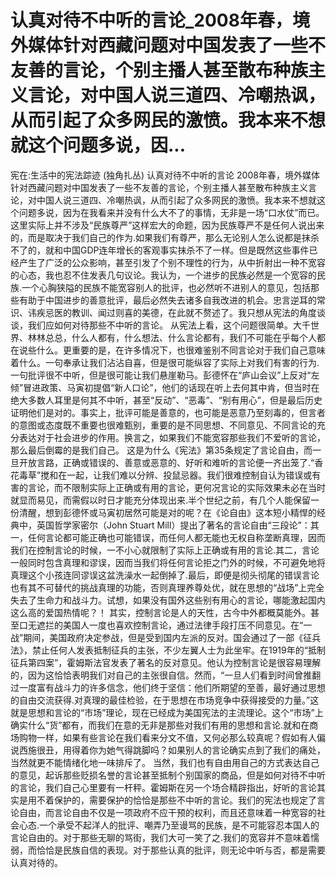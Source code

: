 # 认真对待不中听的言论_2008年春，境外媒体针对西藏问题对中国发表了一些不友善的言论，个别主播人甚至散布种族主义言论，对中国人说三道四、冷嘲热讽，从而引起了众多网民的激愤。我本来不想就这个问题多说，因...

宪在:生活中的宪法踪迹 (独角扎丛)
认真对待不中听的言论
2008年春，境外媒体针对西藏问题对中国发表了一些不友善的言论，个别主播人甚至散布种族主义言论，对中国人说三道四、冷嘲热讽，从而引起了众多网民的激愤。我本来不想就这个问题多说，因为在我看来并没有什么大不了的事情，无非是一场“口水仗”而已。这里实际上并不涉及“民族尊严”这样宏大的命题，因为民族尊严不是任何人说出来的，而是取决于我们自己的作为.如果我们有尊严，那么无论别人怎么说都是抹杀不了的，就和中国GDP连年增长的客观事实抹杀不了一样。但是既然这些事件已经产生了广泛的公众影响，甚至引发了个别不理性的行为，从中折射出一种不宽容的心态，我也忍不住发表几句议论。我认为，一个进步的民族必然是一个宽容的民族.一个心胸狭隘的民族不能宽容别人的批评，也必然听不进别人的意见，包括那些有助于中国进步的善意批评，最后必然失去诸多自我改进的机会。忠言逆耳的常识、讳疾忌医的教训、闻过则喜的美德，在此就不赘述了。我只想从宪法的角度谈谈，我们应如何对待那些不中听的言论。
从宪法上看，这个问题很简单。大千世界、林林总总，什么人都有，什么想法、什么言论都有，我们不可能在乎每个人都在说些什么。更重要的是，在许多情况下，也很难鉴别不同言论对于我们自己意味着什么。一句奉承让我们沾沾自喜，但是很可能纵容了实际上对我们有害的行为.一句批评很不中听，但是很可能让我们悬崖勒马。彭德怀在“庐山会议”上反对“左倾”冒进政策、马寅初提倡“新人口论”，他们的话现在听上去何其中肯，但当时在绝大多数人耳里是何其不中听，甚至“反动”、“恶毒”、“别有用心”，但是最后历史证明他们是对的。事实上，批评可能是善意的，也可能是恶意乃至刻毒的，但言者的意图或态度既不重要也很难甄别，重要的是不同思想、不同意见、不同言论的充分表达对于社会进步的作用。换言之，如果我们不能宽容那些我们不爱听的言论，那么最后倒霉的是我们自己。
这是为什么《宪法》第35条规定了言论自由，而一旦开放言路，正确或错误的、善意或恶意的、好听和难听的言论便一齐出笼了.“香花毒草”搅和在一起，让我们难以分辨、投鼠忌器。我们很难控制自认为错误或有害的言论，而不限制实际上正确或有用的言论，更何况言论的实际效果未必在当时就显而易见，而需假以时日才能充分体现出来.半个世纪之前，有几个人能保留一份清醒，想到彭德怀或马寅初居然可能是对的呢？在《论自由》这本短小精悍的经典中，英国哲学家密尔（John Stuart Mill）提出了著名的言论自由“三段论”：其一，任何言论都可能正确也可能错误，而任何人都无能也无权自称垄断真理，因而我们在控制言论的时候，一不小心就限制了实际上正确或有用的言论.其二，言论一般同时包含真理和谬误，因而当我们将任何言论拒之门外的时候，不可避免地将真理这个小孩连同谬误这盆洗澡水一起倒掉了.最后，即便是彻头彻尾的错误言论也有其不可替代的挑战真理的功能，否则真理养尊处优，就在思想的“战场”上完全失去了生命力和战斗力。试想，如果没有国外这些别有用心的言论，哪能激起国内这么高的爱国热情呢？！
其实，控制言论是人的天性，古今中外都概莫能外。甚至口无遮拦的美国人一度也喜欢控制言论，通过法律手段打压不同意见。在“一战”期间，美国政府决定参战，但是受到国内左派的反对。国会通过了一部《征兵法》，禁止任何人发表抵制征兵的主张，不少左翼人士为此坐牢。在1919年的“抵制征兵第四案”，霍姆斯法官发表了著名的反对意见。他认为控制言论是很容易理解的，因为这恰恰表明我们对自己的主张很自信。然而，“一旦人们看到时间曾推翻过一度富有战斗力的许多信念，他们终于坚信：他们所期望的至善，最好通过思想的自由交流获得.对真理的最佳检验，在于思想在市场竞争中获得接受的力量。”这就是思想和言论的“市场”理论，现在已经成为美国宪法的主流理论。这个“市场”上确实什么“货”都有，而我们在意的无非是那些对我们有用的思想和言论.就和在商场购物一样，如果有些言论在我们看来分文不值，又何必那么较真呢？假如有人偏说西施很丑，用得着你为她气得跳脚吗？如果别人的言论确实点到了我们的痛处，当然就更不能情绪化地一味排斥了。
当然，我们也有自由用自己的方式表达自己的意见，起诉那些贬损名誉的言论甚至抵制个别国家的商品，但是如何对待不中听的言论，我们自己心里要有一杆秤。霍姆斯在另一个场合精辟指出，好听的言论其实是用不着保护的，需要保护的恰恰是那些不中听的言论。我们的宪法也规定了言论自由，而言论自由不仅是一项政府不应干预的权利，而且还意味着一种宽容的社会心态.一个承受不起洋人的批评、嘲弄乃至谩骂的民族，是不可能容忍本国人的言论自由的。对于那些无聊的骂街，我们大可一笑了之.我们的宽容并不意味着懦弱，而恰恰是民族自信的表现。对于那些认真的批评，则无论中听与否，都是需要认真对待的。